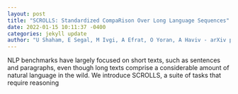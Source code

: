```yaml
--- 
layout: post 
title: "SCROLLS: Standardized CompaRison Over Long Language Sequences" 
date: 2022-01-15 10:11:37 -0400 
categories: jekyll update 
author: "U Shaham, E Segal, M Ivgi, A Efrat, O Yoran, A Haviv - arXiv preprint arXiv , 2022" 
--- 
```

NLP benchmarks have largely focused on short texts, such as sentences and paragraphs, even though long texts comprise a considerable amount of natural language in the wild. We introduce SCROLLS, a suite of tasks that require reasoning